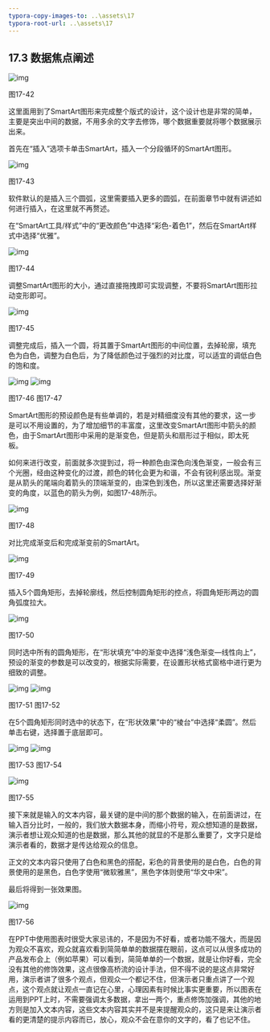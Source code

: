 ```yaml
---
typora-copy-images-to: ..\assets\17
typora-root-url: ..\assets\17
---
```


## **17.3**  **数据焦点阐述**

![img](/assets/17/image043.jpg)

图17-42

这里面用到了SmartArt图形来完成整个版式的设计，这个设计也是非常的简单，主要是突出中间的数据，不用多余的文字去修饰，哪个数据重要就将哪个数据展示出来。

首先在“插入”选项卡单击SmartArt，插入一个分段循环的SmartArt图形。

![img](/assets/17/image044.jpg)

图17-43

软件默认的是插入三个圆弧，这里需要插入更多的圆弧，在前面章节中就有讲述如何进行插入，在这里就不再赘述。

在“SmartArt工具/样式”中的“更改颜色”中选择“彩色-着色1”，然后在SmartArt样式中选择“优雅”。

![img](/assets/17/image045.png)

图17-44

调整SmartArt图形的大小，通过直接拖拽即可实现调整，不要将SmartArt图形拉动变形即可。

![img](/assets/17/image046.jpg)

图17-45

调整完成后，插入一个圆，将其置于SmartArt图形的中间位置，去掉轮廓，填充色为白色，调整为白色后，为了降低颜色过于强烈的对比度，可以适宜的调低白色的饱和度。

![img](/assets/17/image047.jpg)   ![img](/assets/17/image048.jpg)

图17-46                             图17-47             

SmartArt图形的预设颜色是有些单调的，若是对精细度没有其他的要求，这一步是可以不用设置的，为了增加细节的丰富度，这里改变SmartArt图形中箭头的颜色，由于SmartArt图形中采用的是渐变色，但是箭头和扇形过于相似，即太死板。

如何来进行改变，前面就多次提到过，将一种颜色由深色向浅色渐变，一般会有三个光圈，经由这种变化的过渡，颜色的转化会更为和谐，不会有锐利感出现。渐变是从箭头的尾端向着箭头的顶端渐变的，由深色到浅色，所以这里还需要选择好渐变的角度，以蓝色的箭头为例，如图17-48所示。

![img](/assets/17/image049.jpg)

图17-48

对比完成渐变后和完成渐变前的SmartArt。

![img](/assets/17/image050.jpg)

图17-49

插入5个圆角矩形，去掉轮廓线，然后控制圆角矩形的控点，将圆角矩形两边的圆角弧度拉大。

![img](/assets/17/image051.jpg)

图17-50

同时选中所有的圆角矩形，在“形状填充”中的渐变中选择“浅色渐变—线性向上”，预设的渐变的参数是可以改变的，根据实际需要，在设置形状格式窗格中进行更为细致的调整。

![img](/assets/17/image052.jpg) ![img](/assets/17/image053.jpg)

图17-51                                   图17-52      

在5个圆角矩形同时选中的状态下，在“形状效果”中的“棱台”中选择“柔圆”。然后单击右键，选择置于底层即可。

![img](/assets/17/image054.jpg)    ![img](/assets/17/image055.jpg)

图17-53                    图17-54            

![img](/assets/17/image056.jpg)

图17-55

接下来就是输入的文本内容，最关键的是中间的那个数据的输入，在前面讲过，在输入百分比时，一般的，我们放大数据本身，而缩小符号，观众想知道的是数据，演示者想让观众知道的也是数据，那么其他的就显的不是那么重要了，文字只是给演示者看的，数据才是传达给观众的信息。

正文的文本内容只使用了白色和黑色的搭配，彩色的背景使用的是白色，白色的背景使用的是黑色，白色字使用“微软雅黑”，黑色字体则使用“华文中宋”。

最后将得到一张效果图。

![img](/assets/17/image057.jpg)

图17-56

在PPT中使用图表时很受大家忌讳的，不是因为不好看，或者功能不强大，而是因为观众不喜欢，观众就喜欢看到简简单单的数据摆在眼前，这点可以从很多成功的产品发布会上（例如苹果）可以看到，简简单单的一个数据，就是让你好看，完全没有其他的修饰效果，这点很像高桥流的设计手法，但不得不说的是这点非常好用，演示者讲了很多个观点，但观众一个都记不住，但演示者只重点讲了一个观点，这个观点就让观点一直记在心里，心理因素有时候比事实更重要，所以图表在运用到PPT上时，不需要强调太多数据，拿出一两个，重点修饰加强调，其他的地方则是加入文本内容，这些文本内容其实并不是来提醒观众的，这只是来让演示者看的更清楚的提示内容而已，放心，观众不会在意你的文字的，看了也记不住。